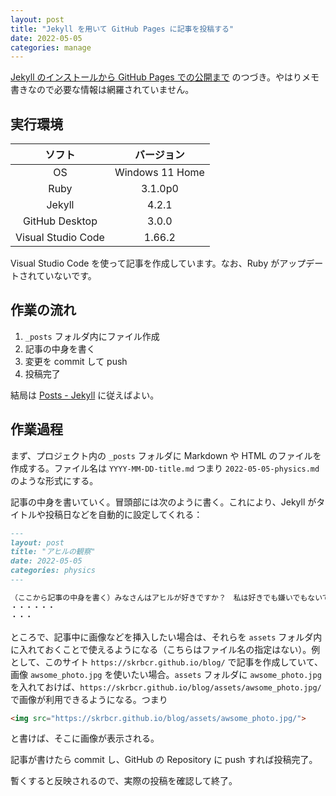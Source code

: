 ```yaml
---
layout: post
title: "Jekyll を用いて GitHub Pages に記事を投稿する"
date: 2022-05-05
categories: manage
---
```

[Jekyll のインストールから GitHub Pages での公開まで](https://skrbcr.github.io/blog/manage/setup_pages) のつづき。やはりメモ書きなので必要な情報は網羅されていません。

## 実行環境

| ソフト | バージョン |
| :-: | :-: |
| OS | Windows 11 Home |
| Ruby | 3.1.0p0 |
| Jekyll | 4.2.1 |
| GitHub Desktop | 3.0.0 |
| Visual Studio Code | 1.66.2 |

Visual Studio Code を使って記事を作成しています。なお、Ruby がアップデートされていないです。

## 作業の流れ
1. `_posts` フォルダ内にファイル作成
2. 記事の中身を書く
3. 変更を commit して push
4. 投稿完了

結局は [Posts - Jekyll](https://jekyllrb.com/docs/posts/) に従えばよい。

## 作業過程
まず、プロジェクト内の `_posts` フォルダに Markdown や HTML のファイルを作成する。ファイル名は `YYYY-MM-DD-title.md` つまり `2022-05-05-physics.md` のような形式にする。

記事の中身を書いていく。冒頭部には次のように書く。これにより、Jekyll がタイトルや投稿日などを自動的に設定してくれる：

```md
---
layout: post
title: "アヒルの観察"
date: 2022-05-05
categories: physics
---

（ここから記事の中身を書く）みなさんはアヒルが好きですか？　私は好きでも嫌いでもないです。
・・・・・・
・・・
```

ところで、記事中に画像などを挿入したい場合は、それらを `assets` フォルダ内に入れておくことで使えるようになる（こちらはファイル名の指定はない）。例として、このサイト `https://skrbcr.github.io/blog/` で記事を作成していて、画像 `awsome_photo.jpg` を使いたい場合。`assets` フォルダに `awsome_photo.jpg` を入れておけば、`https://skrbcr.github.io/blog/assets/awsome_photo.jpg/` で画像が利用できるようになる。つまり

```html
<img src="https://skrbcr.github.io/blog/assets/awsome_photo.jpg/">
```

と書けば、そこに画像が表示される。

記事が書けたら commit し、GitHub の Repository に push すれば投稿完了。

暫くすると反映されるので、実際の投稿を確認して終了。

